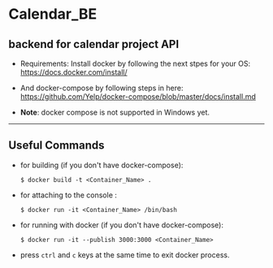 # Calendar_BE

backend for calendar project API
------------------------------------------------------------------------------
*   Requirements:
    Install docker by following the next stpes for your OS:
    https://docs.docker.com/install/

*   And docker-compose by following steps in here:
    https://github.com/Yelp/docker-compose/blob/master/docs/install.md

*   **Note**: docker compose is not supported in Windows yet.
------------------------------------------------------------------------------
## Useful Commands
*   for building (if you don't have docker-compose):
    ```
    $ docker build -t <Container_Name> .
    ```

*   for attaching to the console :
    ```
    $ docker run -it <Container_Name> /bin/bash
    ```

*   for running with docker (if you don't have docker-compose):
    ```
    $ docker run -it --publish 3000:3000 <Container_Name>
    ```

*   press `ctrl` and `c` keys at the same time to exit docker process.